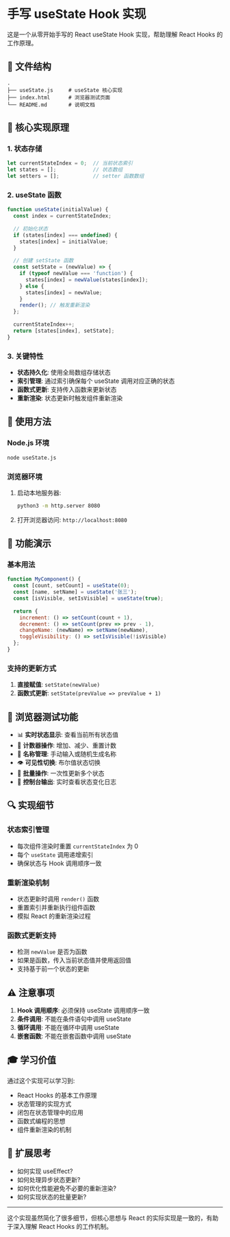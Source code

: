 # 手写 useState Hook 实现

这是一个从零开始手写的 React useState Hook 实现，帮助理解 React Hooks 的工作原理。

## 📁 文件结构

```
.
├── useState.js     # useState 核心实现
├── index.html      # 浏览器测试页面
└── README.md       # 说明文档
```

## 🔧 核心实现原理

### 1. 状态存储
```javascript
let currentStateIndex = 0;  // 当前状态索引
let states = [];            // 状态数组
let setters = [];           // setter 函数数组
```

### 2. useState 函数
```javascript
function useState(initialValue) {
  const index = currentStateIndex;
  
  // 初始化状态
  if (states[index] === undefined) {
    states[index] = initialValue;
  }
  
  // 创建 setState 函数
  const setState = (newValue) => {
    if (typeof newValue === 'function') {
      states[index] = newValue(states[index]);
    } else {
      states[index] = newValue;
    }
    render(); // 触发重新渲染
  };
  
  currentStateIndex++;
  return [states[index], setState];
}
```

### 3. 关键特性

- **状态持久化**: 使用全局数组存储状态
- **索引管理**: 通过索引确保每个 useState 调用对应正确的状态
- **函数式更新**: 支持传入函数来更新状态
- **重新渲染**: 状态更新时触发组件重新渲染

## 🚀 使用方法

### Node.js 环境
```bash
node useState.js
```

### 浏览器环境
1. 启动本地服务器:
   ```bash
   python3 -m http.server 8080
   ```
2. 打开浏览器访问: `http://localhost:8080`

## 🎯 功能演示

### 基本用法
```javascript
function MyComponent() {
  const [count, setCount] = useState(0);
  const [name, setName] = useState('张三');
  const [isVisible, setIsVisible] = useState(true);
  
  return {
    increment: () => setCount(count + 1),
    decrement: () => setCount(prev => prev - 1),
    changeName: (newName) => setName(newName),
    toggleVisibility: () => setIsVisible(!isVisible)
  };
}
```

### 支持的更新方式
1. **直接赋值**: `setState(newValue)`
2. **函数式更新**: `setState(prevValue => prevValue + 1)`

## 🌟 浏览器测试功能

- 📊 **实时状态显示**: 查看当前所有状态值
- 🔢 **计数器操作**: 增加、减少、重置计数
- 📝 **名称管理**: 手动输入或随机生成名称
- 👁️ **可见性切换**: 布尔值状态切换
- 🔄 **批量操作**: 一次性更新多个状态
- 📝 **控制台输出**: 实时查看状态变化日志

## 🔍 实现细节

### 状态索引管理
- 每次组件渲染时重置 `currentStateIndex` 为 0
- 每个 `useState` 调用递增索引
- 确保状态与 Hook 调用顺序一致

### 重新渲染机制
- 状态更新时调用 `render()` 函数
- 重置索引并重新执行组件函数
- 模拟 React 的重新渲染过程

### 函数式更新支持
- 检测 `newValue` 是否为函数
- 如果是函数，传入当前状态值并使用返回值
- 支持基于前一个状态的更新

## ⚠️ 注意事项

1. **Hook 调用顺序**: 必须保持 useState 调用顺序一致
2. **条件调用**: 不能在条件语句中调用 useState
3. **循环调用**: 不能在循环中调用 useState
4. **嵌套函数**: 不能在嵌套函数中调用 useState

## 🎓 学习价值

通过这个实现可以学习到:
- React Hooks 的基本工作原理
- 状态管理的实现方式
- 闭包在状态管理中的应用
- 函数式编程的思想
- 组件重新渲染的机制

## 🔗 扩展思考

- 如何实现 useEffect?
- 如何处理异步状态更新?
- 如何优化性能避免不必要的重新渲染?
- 如何实现状态的批量更新?

---

这个实现虽然简化了很多细节，但核心思想与 React 的实际实现是一致的，有助于深入理解 React Hooks 的工作机制。